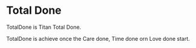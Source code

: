 # Total Done

TotalDone is Titan Total Done.

TotalDone is achieve once the Care done, Time done orn Love done start.